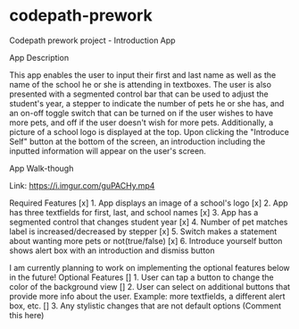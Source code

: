 # codepath-prework
Codepath prework project - Introduction App

App Description

This app enables the user to input their first and last name as well as the name of the school he or she is attending in textboxes. The user is also presented with a segmented control bar that can be used to adjust the student's year, a stepper to indicate the number of pets he or she has, and an on-off toggle switch that can be turned on if the user wishes to have more pets, and off if the user doesn't wish for more pets. Additionally, a picture of a school logo is displayed at the top.  Upon clicking the "Introduce Self" button at the bottom of the screen, an introduction including the inputted information will appear on the user's screen.

App Walk-though

Link: https://i.imgur.com/guPACHy.mp4

Required Features
[x] 1. App displays an image of a school's logo
[x] 2. App has three textfields for first, last, and school names
[x] 3. App has a segmented control that changes student year
[x] 4. Number of pet matches label is increased/decreased by stepper
[x] 5. Switch makes a statement about wanting more pets or not(true/false)
[x] 6. Introduce yourself button shows alert box with an introduction and dismiss button

I am currently planning to work on implementing the optional features below in the future!
Optional Features
[] 1. User can tap a button to change the color of the background view
[] 2. User can select on additional buttons that provide more info about the user. Example: more textfields, a different alert box, etc.
[] 3. Any stylistic changes that are not default options (Comment this here)
